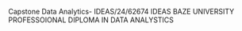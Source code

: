 Capstone Data Analytics- IDEAS/24/62674
IDEAS BAZE UNIVERSITY PROFESSOIONAL DIPLOMA IN DATA ANALYSTICS 
